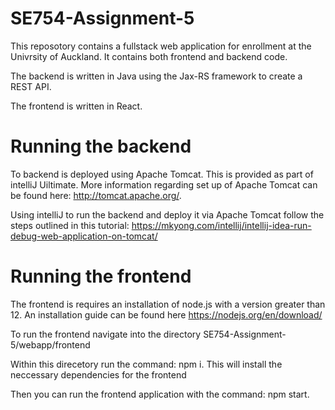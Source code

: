# SE754-Assignment-5
 
 This reposotory contains a fullstack web application for enrollment at the Univrsity of Auckland. It contains both frontend and backend code. 
 
 The backend is written in Java using the Jax-RS framework to create a REST API. 
 
 The frontend is written in React.
 
 
 # Running the backend
 
 To backend is deployed using Apache Tomcat. This is provided as part of intelliJ Uiltimate. More information regarding set up of Apache Tomcat can be found here: http://tomcat.apache.org/.
 
 Using intelliJ to run the backend and deploy it via Apache Tomcat follow the steps outlined in this tutorial: https://mkyong.com/intellij/intellij-idea-run-debug-web-application-on-tomcat/

# Running the frontend

The frontend is requires an installation of node.js with a version greater than 12. An installation guide can be found here https://nodejs.org/en/download/

To run the frontend navigate into the directory SE754-Assignment-5/webapp/frontend 

Within this direcetory run the command: npm i. This will install the neccessary dependencies for the frontend

Then you can run the frontend application with the command: npm start.

